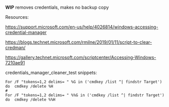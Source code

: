 **WIP**
removes credentials, makes no backup copy

Resources:

https://support.microsoft.com/en-us/help/4026814/windows-accessing-credential-manager

https://blogs.technet.microsoft.com/rmilne/2019/01/11/script-to-clear-credman/

https://gallery.technet.microsoft.com/scriptcenter/Accessing-Windows-7210ae91

credentials_manager_cleaner_test snippets:

```batch
For /F "tokens=1,2 delims= " %G in ('cmdkey /list ^| findstr Target') do  cmdkey /delete %H
#
For /F "tokens=1,2 delims= " %%G in ('cmdkey /list ^| findstr Target') do  cmdkey /delete %%H
```
